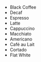 - Black Coffee
- Decaf
- Espresso
- Latte
- Cappuccino
- Macchiato
- Americano
- Café au Lait
- Cortado
- Flat White
